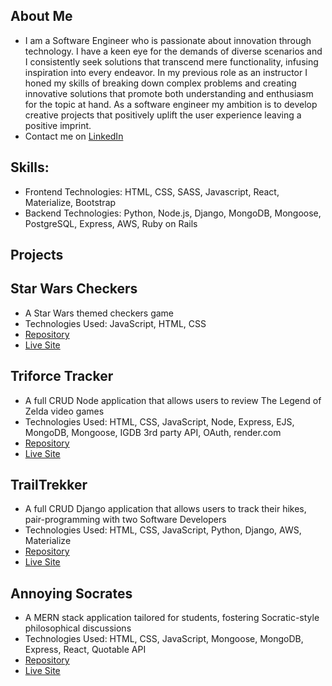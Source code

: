 ## About Me
- I am a Software Engineer who is passionate about innovation through technology. I have a keen eye for the demands of diverse scenarios and I consistently seek solutions that transcend mere functionality, infusing inspiration into every endeavor. In my previous role as an instructor I honed my skills of breaking down complex problems and creating innovative solutions that promote both understanding and enthusiasm for the topic at hand. As a software engineer my ambition is to develop creative projects that positively uplift the user experience leaving a positive imprint.
- Contact me on [LinkedIn](www.linkedin.com/in/jennifer-gallagher-dev)
  
## Skills:
- Frontend Technologies: HTML, CSS, SASS, Javascript, React, Materialize, Bootstrap
- Backend Technologies: Python, Node.js, Django, MongoDB, Mongoose, PostgreSQL, Express, AWS, Ruby on Rails

## Projects
## Star Wars Checkers
- A Star Wars themed checkers game
- Technologies Used: JavaScript, HTML, CSS
- [Repository](https://github.com/jgallagher13/checkers)
- [Live Site](https://jgallagher13.github.io/checkers/)

## Triforce Tracker
- A full CRUD Node application that allows users to review The Legend of Zelda video games
- Technologies Used: HTML, CSS, JavaScript, Node, Express, EJS, MongoDB, Mongoose, IGDB 3rd party API, OAuth, render.com
- [Repository](https://github.com/jgallagher13/triforce-tracker)
- [Live Site](https://triforce-tracker.onrender.com)

## TrailTrekker
- A full CRUD Django application that allows users to track their hikes, pair-programming with two Software Developers
- Technologies Used: HTML, CSS, JavaScript, Python, Django, AWS, Materialize
- [Repository](https://github.com/jgallagher13/trailtrekker)
- [Live Site](https://trailtrekker-gfb2.onrender.com/)

## Annoying Socrates
- A MERN stack application tailored for students, fostering Socratic-style philosophical discussions
- Technologies Used: HTML, CSS, JavaScript, Mongoose, MongoDB, Express, React, Quotable API
- [Repository](https://github.com/jgallagher13/annoyingSocratesClient)
- [Live Site](https://annoyingsocratesclient.onrender.com/)
